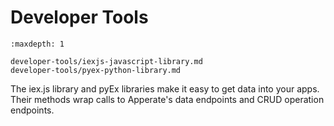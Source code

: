 # Developer Tools

```{toctree}
:maxdepth: 1

developer-tools/iexjs-javascript-library.md
developer-tools/pyex-python-library.md
```

The iex.js library and pyEx libraries make it easy to get data into your apps. Their methods wrap calls to Apperate's data endpoints and CRUD operation endpoints.